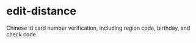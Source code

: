 # edit-distance

Chinese id card number verification, including region code, birthday, and check code.